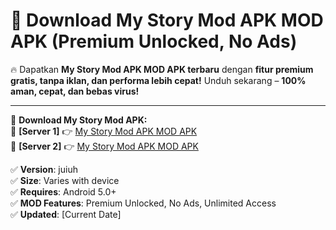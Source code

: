 # 🚀 Download My Story Mod APK MOD APK (Premium Unlocked, No Ads)  

🔥 Dapatkan **My Story Mod APK MOD APK terbaru** dengan **fitur premium gratis, tanpa iklan, dan performa lebih cepat!** Unduh sekarang – **100% aman, cepat, dan bebas virus!**  

---


🔽 **Download My Story Mod APK:**  
🔹 **[Server 1]** 👉 [My Story Mod APK MOD APK](https://apkcomod.com?title=My_Story_Mod_APK)  
🔹 **[Server 2]** 👉 [My Story Mod APK MOD APK](https://apkcomod.com?title=My_Story_Mod_APK)  


✅ **Version**: juiuh  
✅ **Size**: Varies with device  
✅ **Requires**: Android 5.0+  
✅ **MOD Features**: Premium Unlocked, No Ads, Unlimited Access  
✅ **Updated**: [Current Date]  